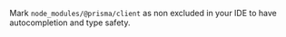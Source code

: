 Mark `node_modules/@prisma/client` as non excluded in your IDE to have autocompletion and type safety.
